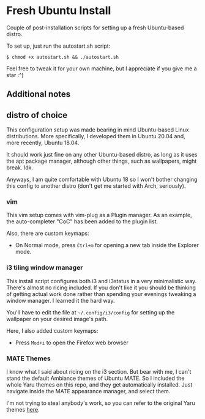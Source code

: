 # Fresh Ubuntu Install

Couple of post-installation scripts for setting up a fresh Ubuntu-based distro.

To set up, just run the autostart.sh script:

```
$ chmod +x autostart.sh && ./autostart.sh
```

Feel free to tweak it for your own machine, but I appreciate if you give me a star :^)

## Additional notes

## distro of choice

This configuration setup was made bearing in mind Ubuntu-based Linux distributions. More specifically, I developed them in Ubuntu 20.04 and, more recently, Ubuntu 18.04.

It should work just fine on any other Ubuntu-based distro, as long as it uses the apt package manager, although other things, such as wallpapers, might break. Idk.

Anyways, I am quite comfortable with Ubuntu 18 so I won't bother changing this config to another distro (don't get me started with Arch, seriously).

### vim

This vim setup comes with vim-plug as a Plugin manager. As an example, the auto-completer "CoC" has been added to the plugin list.

Also, there are custom keymaps:

+ On Normal mode, press `Ctrl+m` for opening a new tab inside the Explorer mode.

### i3 tiling window manager

This install script configures both i3 and i3status in a very minimalistic way. There's almost no ricing included. If you don't like it you should be thinking of getting actual work done rather than spending your evenings tweaking a window manager. I learned it the hard way.

You'll have to edit the file at `~/.config/i3/config` for setting up the wallpaper on your desired image's path.

Here, I also added custom keymaps:

+ Press `Mod+i` to open the Firefox web browser

### MATE Themes

I know what I said about ricing on the i3 section. But bear with me, I can't stand the default Ambiance themes of Ubuntu MATE. So I included the whole Yaru themes on this repo, and they get automatically installed. Just navigate inside the MATE appearance manager, and select them.

I'm not trying to steal anybody's work, so you can refer to the original Yaru themes [here](https://github.com/ubuntu/yaru).
